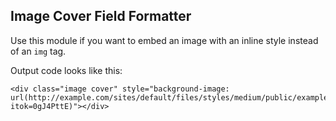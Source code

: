 ## Image Cover Field Formatter

Use this module if you want to embed an image with an inline style instead of an `img` tag.

Output code looks like this: 

```
<div class="image cover" style="background-image: url(http://example.com/sites/default/files/styles/medium/public/example.jpg?itok=0gJ4PttE)"></div>

```

